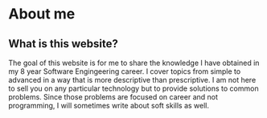 # About me
## What is this website?

The goal of this website is for me to share the knowledge I have obtained in my 8 year Software Engingeering career. I cover topics from simple to advanced in a way that is more descriptive than prescriptive. I am not here to sell you on any particular technology but to provide solutions to common problems. Since those problems are focused on career and not programming, I will sometimes write about soft skills as well.



